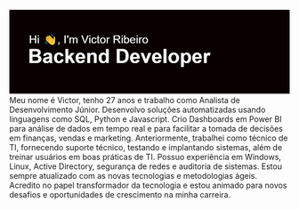 [![MasterHead](header.png)]("https://github.com/victoresser")
Meu nome é Victor, tenho 27 anos e trabalho como Analista de Desenvolvimento Júnior. Desenvolvo soluções automatizadas usando linguagens como SQL, Python e Javascript. Crio Dashboards em Power BI para análise de dados em tempo real e para facilitar a tomada de decisões em finanças, vendas e marketing. Anteriormente, trabalhei como técnico de TI, fornecendo suporte técnico, testando e implantando sistemas, além de treinar usuários em boas práticas de TI. Possuo experiência em Windows, Linux, Active Directory, segurança de redes e auditoria de sistemas. Estou sempre atualizado com as novas tecnologias e metodologias ágeis. Acredito no papel transformador da tecnologia e estou animado para novos desafios e oportunidades de crescimento na minha carreira.

